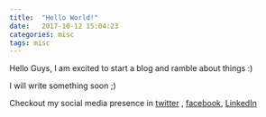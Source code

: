 ```yaml
---
title:  "Hello World!"
date:   2017-10-12 15:04:23
categories: misc
tags: misc
---
```


Hello Guys, 
I am excited to start a blog and ramble about things :)

I will write something soon ;)

Checkout my social media presence in [twitter] , [facebook], [LinkedIn]

[twitter]:      http://twitter.com/knsankar
[facebook]:   https://fb.com/navaneethasankar
[LinkedIn]: https://linkedin.com/in/navaneethasankar